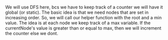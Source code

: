 We will use DFS here, bcs we have to keep track of a counter we will have it global (or static).
The basic idea is that we need nodes that are set in increasing order. So, we will call our helper function with the root and a min value. The idea is at each node we keep track of a
max variable. If the currentNode's value is greater than or equal to max, then we will
increment the counter else we dont.
